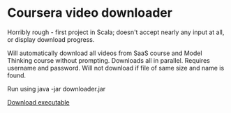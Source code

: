 Coursera video downloader
=========================

Horribly rough - first project in Scala; doesn't accept nearly any input at all, or display download progress.

Will automatically download all videos from SaaS course and Model Thinking course without prompting. Downloads all in parallel. Requires username and password. Will not download if file of same size and name is found.

Run using java -jar downloader.jar

[Download executable](https://github.com/terriblybored/Coursera-downloader/blob/master/target/scala-2.9.1/default-317fdc_2.9.1-0.1-SNAPSHOT-one-jar.jar)

